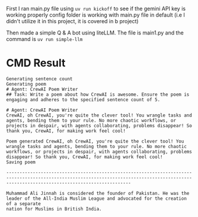 First I ran main.py file using `uv run kickoff` to see if the gemini API key is working properly
config folder is working with main.py file in default (i.e I didn't utilize it in this project, it is covered in b project)

Then made a simple Q & A bot using liteLLM.
The file is main1.py and the command is `uv run simple-llm`


# CMD Result

```
Generating sentence count
Generating poem
# Agent: CrewAI Poem Writer
## Task: Write a poem about how CrewAI is awesome. Ensure the poem is engaging and adheres to the specified sentence count of 5.

# Agent: CrewAI Poem Writer
CrewAI, oh CrewAI, you're quite the clever tool! You wrangle tasks and agents, bending them to your rule. No more chaotic workflows, or projects in despair, with agents collaborating, problems disappear! So thank you, CrewAI, for making work feel cool!

Poem generated CrewAI, oh CrewAI, you're quite the clever tool! You wrangle tasks and agents, bending them to your rule. No more chaotic workflows, or projects in despair, with agents collaborating, problems disappear! So thank you, CrewAI, for making work feel cool!
Saving poem

-------------------------------------------------------------------------------------------------------------------------------------------------------------------------------------------

Muhammad Ali Jinnah is considered the founder of Pakistan. He was the leader of the All-India Muslim League and advocated for the creation of a separate 
nation for Muslims in British India.
``` 
